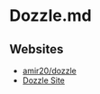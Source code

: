 # Dozzle.md

## Websites

* [amir20/dozzle](https://github.com/amir20/dozzle)
* [Dozzle Site](https://dozzle.dev/)

